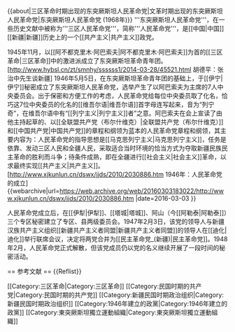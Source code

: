 {{about|三区革命时期出现的东突厥斯坦人民革命党|文革时期出现的东突厥斯坦人民革命党|东突厥斯坦人民革命党 (1968年)}}
'''东突厥斯坦人民革命党'''，在一些历史文献中被称为'''三区人民革命党'''，简称'''人民革命党'''，是[[中国|中国]][[新疆|新疆]]历史上的一个[[共产主义|共产主义]]政党。

1945年11月，以[[阿不都克里木·阿巴索夫|阿不都克里木·阿巴索夫]]为首的[[三区革命|三区革命]]中的激进派成立了东突厥斯坦革命青年团。<ref>[http://www.hybsl.cn/zt/smnhy/ssssss1/2014-03-28/45521.html 胡德平：张治中先生谈新疆]</ref> 1946年5月5日，在东突厥斯坦革命青年团的基础上，于[[伊宁|伊宁]]秘密成立了东突厥斯坦人民革命党，选举产生了以阿巴索夫为主席的7人中央委员会。出于保密和方便工作的考虑，人民革命党给每位中央委员取了化名，恰巧这7位中央委员的化名的[[维吾尔语|维吾尔语]]首字母连写起来，音为“列宁奇”，在维吾尔语中有“[[列宁主义|列宁主义]]者”之意。阿巴索夫在会上宣读了由他主持起草的、以[[全联盟共产党（布尔什维克）|全联盟共产党（布尔什维克）]]和[[中国共产党|中国共产党]]的章程和纲领为蓝本的人民革命党章程和纲领，其主要内容为：人民革命党的指导思想是[[马克思列宁主义|马克思列宁主义]]，任务是依靠、发动三区人民和全疆人民，采取适合当时环境的恰当方式为夺取新疆民族民主革命的胜利而斗争；待条件成熟，即在全疆进行[[社会主义|社会主义]]革命，以求最终实现[[共产主义|共产主义]]。<ref>[http://www.xjkunlun.cn/dswx/jjds/2010/2030886.htm 1946年：人民革命党的成立] {{webarchive|url=https://web.archive.org/web/20160303183022/http://www.xjkunlun.cn/dswx/jjds/2010/2030886.htm |date=2016-03-03 }}</ref>

人民革命党成立后，在[[伊犁|伊犁]]、[[塔城|塔城]]、阿山（今[[阿勒泰|阿勒泰]]）三个专区秘密建立了专区、县两级委员会。1947年2月3日，该党的领导人与新疆汉族共产主义组织[[新疆共产主义者同盟|新疆共产主义者同盟]]的领导人在[[迪化|迪化]]举行联席会议，决定将两党合并为[[民主革命党_(新疆)|民主革命党]]。1948年2月，人民革命党正式解散，但该党成员仍以党的名义继续开展了一段时间的秘密活动。

== 参考文献 ==
{{Reflist}}

[[Category:三区革命|Category:三区革命]]
[[Category:民国时期的共产党|Category:民国时期的共产党]]
[[Category:新疆民国时期政治组织|Category:新疆民国时期政治组织]]
[[Category:1946年建立的政黨|Category:1946年建立的政黨]]
[[Category:東突厥斯坦獨立運動組織|Category:東突厥斯坦獨立運動組織]]